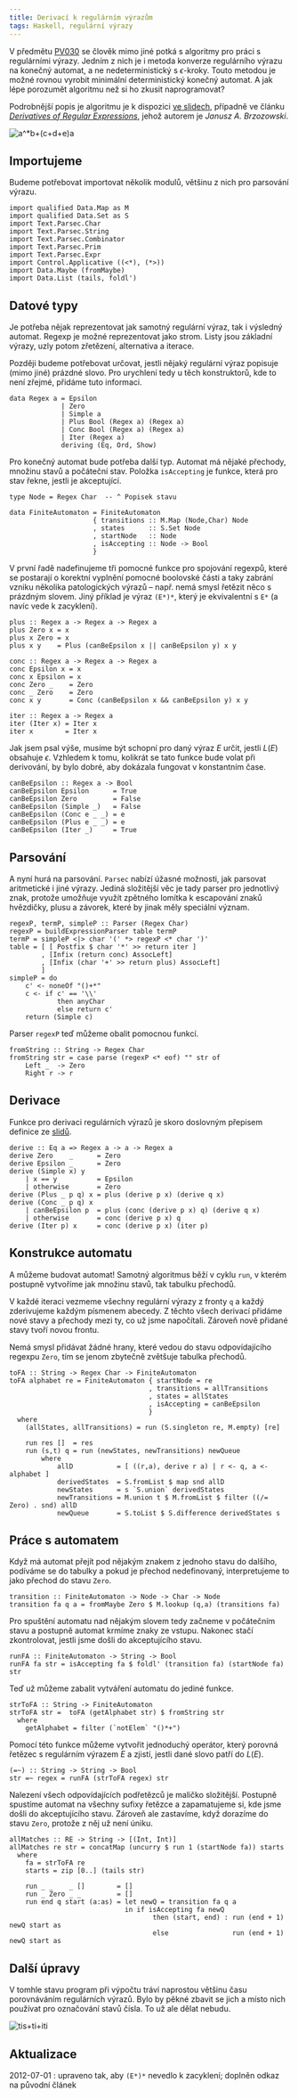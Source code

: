 ```yaml
---
title: Derivací k regulárním výrazům
tags: Haskell, regulární výrazy
---
```


V předmětu [PV030] se člověk mimo jiné potká s algoritmy pro práci s
regulárními výrazy. Jedním z nich je i metoda konverze regulárního výrazu na
konečný automat, a ne nedeterministický s $\epsilon$-kroky. Touto metodou je
možné rovnou vyrobit minimální deterministický konečný automat. A jak lépe
porozumět algoritmu než si ho zkusit naprogramovat?

Podrobnější popis je algoritmu je k dispozici [ve slidech][slidy], případně ve
článku [*Derivatives of Regular Expressions*][paper], jehož autorem je *Janusz
A. Brzozowski*.

![$a^*b+(c+d+e)a$](/images/regex0.png)

## Importujeme

Budeme potřebovat importovat několik modulů, většinu z nich pro parsování
výrazu.

~~~~~~~~~~~~~~~~~~~~~~~~~~~~~~~~~~~~~~~~~~~~~~~~~~~~~ {.haskell}
import qualified Data.Map as M
import qualified Data.Set as S
import Text.Parsec.Char
import Text.Parsec.String
import Text.Parsec.Combinator
import Text.Parsec.Prim
import Text.Parsec.Expr
import Control.Applicative ((<*), (*>))
import Data.Maybe (fromMaybe)
import Data.List (tails, foldl')
~~~~~~~~~~~~~~~~~~~~~~~~~~~~~~~~~~~~~~~~~~~~~~~~~~~~~~~~~~~~~~~~


## Datové typy

Je potřeba nějak reprezentovat jak samotný regulární výraz, tak i výsledný
automat. Regexp je možné reprezentovat jako strom. Listy jsou základní výrazy,
uzly potom zřetězení, alternativa a iterace.

Později budeme potřebovat určovat, jestli nějaký regulární výraz popisuje (mimo
jiné) prázdné slovo. Pro urychlení tedy u těch konstruktorů, kde to není
zřejmé, přidáme tuto informaci.

~~~~~~~~~~~~~~~~~~~~~~~~~~~~~~~~~~~~~~~~~~~~~~~~~~~~~ {.haskell}
data Regex a = Epsilon
             | Zero
             | Simple a
             | Plus Bool (Regex a) (Regex a)
             | Conc Bool (Regex a) (Regex a)
             | Iter (Regex a)
             deriving (Eq, Ord, Show)
~~~~~~~~~~~~~~~~~~~~~~~~~~~~~~~~~~~~~~~~~~~~~~~~~~~~~~~~~~~~~~~~

Pro konečný automat bude potřeba další typ. Automat má nějaké přechody, množinu
stavů a počáteční stav. Položka `isAccepting` je funkce, která pro stav řekne,
jestli je akceptující.

~~~~~~~~~~~~~~~~~~~~~~~~~~~~~~~~~~~~~~~~~~~~~~~~~~~~~ {.haskell}
type Node = Regex Char  -- ^ Popisek stavu

data FiniteAutomaton = FiniteAutomaton
                     { transitions :: M.Map (Node,Char) Node
                     , states      :: S.Set Node
                     , startNode   :: Node
                     , isAccepting :: Node -> Bool
                     }
~~~~~~~~~~~~~~~~~~~~~~~~~~~~~~~~~~~~~~~~~~~~~~~~~~~~~~~~~~~~~~~~

V první řadě nadefinujeme tři pomocné funkce pro spojování regexpů, které se
postarají o korektní vyplnění pomocné boolovské části a taky zabrání vzniku
několika patologických výrazů – např. nemá smysl řetězit něco s prázdným
slovem. Jiný příklad je výraz `(E*)*`, který je ekvivalentní s `E*` (a navíc
vede k zacyklení).

~~~~~~~~~~~~~~~~~~~~~~~~~~~~~~~~~~~~~~~~~~~~~~~~~~~~~ {.haskell}
plus :: Regex a -> Regex a -> Regex a
plus Zero x = x
plus x Zero = x
plus x y    = Plus (canBeEpsilon x || canBeEpsilon y) x y

conc :: Regex a -> Regex a -> Regex a
conc Epsilon x = x
conc x Epsilon = x
conc Zero _    = Zero
conc _ Zero    = Zero
conc x y       = Conc (canBeEpsilon x && canBeEpsilon y) x y

iter :: Regex a -> Regex a
iter (Iter x) = Iter x
iter x        = Iter x
~~~~~~~~~~~~~~~~~~~~~~~~~~~~~~~~~~~~~~~~~~~~~~~~~~~~~~~~~~~~~~~~

Jak jsem psal výše, musíme být schopní pro daný výraz $E$ určit, jestli $L(E)$
obsahuje $\epsilon$. Vzhledem k tomu, kolikrát se tato funkce bude volat při
derivování, by bylo dobré, aby dokázala fungovat v konstantním čase.

~~~~~~~~~~~~~~~~~~~~~~~~~~~~~~~~~~~~~~~~~~~~~~~~~~~~~ {.haskell}
canBeEpsilon :: Regex a -> Bool
canBeEpsilon Epsilon      = True
canBeEpsilon Zero         = False
canBeEpsilon (Simple _)   = False
canBeEpsilon (Conc e _ _) = e
canBeEpsilon (Plus e _ _) = e
canBeEpsilon (Iter _)     = True
~~~~~~~~~~~~~~~~~~~~~~~~~~~~~~~~~~~~~~~~~~~~~~~~~~~~~~~~~~~~~~~~


## Parsování

A nyní hurá na parsování. `Parsec` nabízí úžasné možnosti, jak parsovat
aritmetické i jiné výrazy. Jediná složitější věc je tady parser pro jednotlivý
znak, protože umožňuje využít zpětného lomítka k escapování znaků hvězdičky,
plusu a závorek, které by jinak měly speciální význam.

~~~~~~~~~~~~~~~~~~~~~~~~~~~~~~~~~~~~~~~~~~~~~~~~~~~~~ {.haskell}
regexP, termP, simpleP :: Parser (Regex Char)
regexP = buildExpressionParser table termP
termP = simpleP <|> char '(' *> regexP <* char ')'
table = [ [ Postfix $ char '*' >> return iter ]
        , [Infix (return conc) AssocLeft]
        , [Infix (char '+' >> return plus) AssocLeft]
        ]
simpleP = do
    c' <- noneOf "()+*"
    c <- if c' == '\\'
            then anyChar
            else return c'
    return (Simple c)
~~~~~~~~~~~~~~~~~~~~~~~~~~~~~~~~~~~~~~~~~~~~~~~~~~~~~~~~~~~~~~~~

Parser `regexP` teď můžeme obalit pomocnou funkcí.

~~~~~~~~~~~~~~~~~~~~~~~~~~~~~~~~~~~~~~~~~~~~~~~~~~~~~ {.haskell}
fromString :: String -> Regex Char
fromString str = case parse (regexP <* eof) "" str of
    Left _  -> Zero
    Right r -> r
~~~~~~~~~~~~~~~~~~~~~~~~~~~~~~~~~~~~~~~~~~~~~~~~~~~~~~~~~~~~~~~~


## Derivace

Funkce pro derivaci regulárních výrazů je skoro doslovným přepisem definice ze
[slidů][slidy].

~~~~~~~~~~~~~~~~~~~~~~~~~~~~~~~~~~~~~~~~~~~~~~~~~~~~~ {.haskell}
derive :: Eq a => Regex a -> a -> Regex a
derive Zero    _      = Zero
derive Epsilon _      = Zero
derive (Simple x) y
    | x == y          = Epsilon
    | otherwise       = Zero
derive (Plus _ p q) x = plus (derive p x) (derive q x)
derive (Conc _ p q) x
    | canBeEpsilon p  = plus (conc (derive p x) q) (derive q x)
    | otherwise       = conc (derive p x) q
derive (Iter p) x     = conc (derive p x) (iter p)
~~~~~~~~~~~~~~~~~~~~~~~~~~~~~~~~~~~~~~~~~~~~~~~~~~~~~~~~~~~~~~~~


## Konstrukce automatu

A můžeme budovat automat! Samotný algoritmus běží v cyklu `run`, v kterém
postupně vytvoříme jak množinu stavů, tak tabulku přechodů.

V každé iteraci vezmeme všechny regulární výrazy z fronty `q` a každý
zderivujeme každým písmenem abecedy. Z těchto všech derivací přidáme nové stavy
a přechody mezi ty, co už jsme napočítali. Zároveň nově přidané stavy tvoří
novou frontu.

Nemá smysl přidávat žádné hrany, které vedou do stavu odpovídajícího regexpu
`Zero`, tím se jenom zbytečně zvětšuje tabulka přechodů.

~~~~~~~~~~~~~~~~~~~~~~~~~~~~~~~~~~~~~~~~~~~~~~~~~~~~~ {.haskell}
toFA :: String -> Regex Char -> FiniteAutomaton
toFA alphabet re = FiniteAutomaton { startNode = re
                                   , transitions = allTransitions
                                   , states = allStates
                                   , isAccepting = canBeEpsilon
                                   }
  where
    (allStates, allTransitions) = run (S.singleton re, M.empty) [re]

    run res []  = res
    run (s,t) q = run (newStates, newTransitions) newQueue
        where
            allD           = [ ((r,a), derive r a) | r <- q, a <- alphabet ]
            derivedStates  = S.fromList $ map snd allD
            newStates      = s `S.union` derivedStates
            newTransitions = M.union t $ M.fromList $ filter ((/= Zero) . snd) allD
            newQueue       = S.toList $ S.difference derivedStates s
~~~~~~~~~~~~~~~~~~~~~~~~~~~~~~~~~~~~~~~~~~~~~~~~~~~~~~~~~~~~~~~~


## Práce s automatem

Když má automat přejít pod nějakým znakem z jednoho stavu do dalšího, podíváme
se do tabulky a pokud je přechod nedefinovaný, interpretujeme to jako přechod
do stavu `Zero`.

~~~~~~~~~~~~~~~~~~~~~~~~~~~~~~~~~~~~~~~~~~~~~~~~~~~~~ {.haskell}
transition :: FiniteAutomaton -> Node -> Char -> Node
transition fa q a = fromMaybe Zero $ M.lookup (q,a) (transitions fa)
~~~~~~~~~~~~~~~~~~~~~~~~~~~~~~~~~~~~~~~~~~~~~~~~~~~~~~~~~~~~~~~~

Pro spuštění automatu nad nějakým slovem tedy začneme v počátečním stavu a
postupně automat krmíme znaky ze vstupu. Nakonec stačí zkontrolovat, jestli
jsme došli do akceptujícího stavu.

~~~~~~~~~~~~~~~~~~~~~~~~~~~~~~~~~~~~~~~~~~~~~~~~~~~~~ {.haskell}
runFA :: FiniteAutomaton -> String -> Bool
runFA fa str = isAccepting fa $ foldl' (transition fa) (startNode fa) str
~~~~~~~~~~~~~~~~~~~~~~~~~~~~~~~~~~~~~~~~~~~~~~~~~~~~~~~~~~~~~~~~

Teď už můžeme zabalit vytváření automatu do jediné funkce.

~~~~~~~~~~~~~~~~~~~~~~~~~~~~~~~~~~~~~~~~~~~~~~~~~~~~~ {.haskell}
strToFA :: String -> FiniteAutomaton
strToFA str =  toFA (getAlphabet str) $ fromString str
  where
    getAlphabet = filter (`notElem` "()*+")
~~~~~~~~~~~~~~~~~~~~~~~~~~~~~~~~~~~~~~~~~~~~~~~~~~~~~~~~~~~~~~~~

Pomocí této funkce můžeme vytvořit jednoduchý operátor, který porovná řetězec s
regulárním výrazem $E$ a zjistí, jestli dané slovo patří do $L(E)$.

~~~~~~~~~~~~~~~~~~~~~~~~~~~~~~~~~~~~~~~~~~~~~~~~~~~~~ {.haskell}
(=~) :: String -> String -> Bool
str =~ regex = runFA (strToFA regex) str
~~~~~~~~~~~~~~~~~~~~~~~~~~~~~~~~~~~~~~~~~~~~~~~~~~~~~~~~~~~~~~~~

Nalezení všech odpovídajících podřetězců je maličko složitější. Postupně
spustíme automat na všechny sufixy řetězce a zapamatujeme si, kde jsme došli do
akceptujícího stavu. Zároveň ale zastavíme, když dorazíme do stavu `Zero`,
protože z něj už není úniku.

~~~~~~~~~~~~~~~~~~~~~~~~~~~~~~~~~~~~~~~~~~~~~~~~~~~~~ {.haskell}
allMatches :: RE -> String -> [(Int, Int)]
allMatches re str = concatMap (uncurry $ run 1 (startNode fa)) starts
  where
    fa = strToFA re
    starts = zip [0..] (tails str)

    run _ _    _ []        = []
    run _ Zero _ _         = []
    run end q start (a:as) = let newQ = transition fa q a
                             in if isAccepting fa newQ
                                    then (start, end) : run (end + 1) newQ start as
                                    else                run (end + 1) newQ start as
~~~~~~~~~~~~~~~~~~~~~~~~~~~~~~~~~~~~~~~~~~~~~~~~~~~~~~~~~~~~~~~~

## Další úpravy

V tomhle stavu program při výpočtu tráví naprostou většinu času porovnáváním
regulárních výrazů. Bylo by pěkné zbavit se jich a místo nich používat pro
označování stavů čísla. To už ale dělat nebudu.

![tis+ti+iti](/images/regex1.png)

## Aktualizace

2012-07-01
:   upraveno tak, aby `(E*)*` nevedlo k zacyklení; doplněn odkaz na původní
    článek


[PV030]: http://www.fi.muni.cz/~sojka/PV030/
[slidy]: http://www.fi.muni.cz/~sojka/PV030/2012-03-15.pdf
[paper]: http://dl.acm.org/citation.cfm?id=321249
